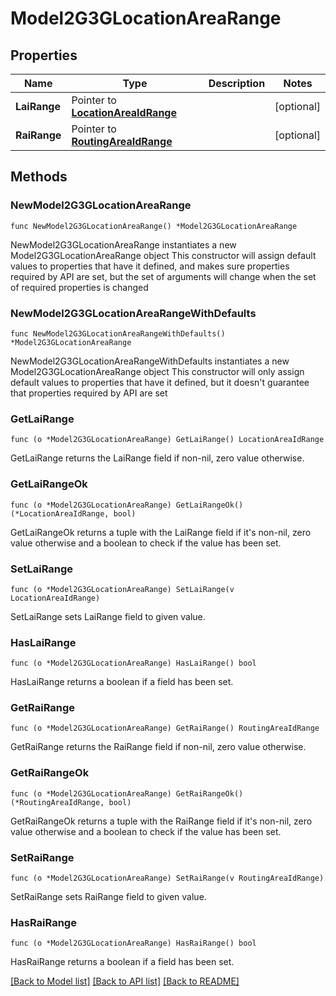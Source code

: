 # Model2G3GLocationAreaRange

## Properties

Name | Type | Description | Notes
------------ | ------------- | ------------- | -------------
**LaiRange** | Pointer to [**LocationAreaIdRange**](LocationAreaIdRange.md) |  | [optional] 
**RaiRange** | Pointer to [**RoutingAreaIdRange**](RoutingAreaIdRange.md) |  | [optional] 

## Methods

### NewModel2G3GLocationAreaRange

`func NewModel2G3GLocationAreaRange() *Model2G3GLocationAreaRange`

NewModel2G3GLocationAreaRange instantiates a new Model2G3GLocationAreaRange object
This constructor will assign default values to properties that have it defined,
and makes sure properties required by API are set, but the set of arguments
will change when the set of required properties is changed

### NewModel2G3GLocationAreaRangeWithDefaults

`func NewModel2G3GLocationAreaRangeWithDefaults() *Model2G3GLocationAreaRange`

NewModel2G3GLocationAreaRangeWithDefaults instantiates a new Model2G3GLocationAreaRange object
This constructor will only assign default values to properties that have it defined,
but it doesn't guarantee that properties required by API are set

### GetLaiRange

`func (o *Model2G3GLocationAreaRange) GetLaiRange() LocationAreaIdRange`

GetLaiRange returns the LaiRange field if non-nil, zero value otherwise.

### GetLaiRangeOk

`func (o *Model2G3GLocationAreaRange) GetLaiRangeOk() (*LocationAreaIdRange, bool)`

GetLaiRangeOk returns a tuple with the LaiRange field if it's non-nil, zero value otherwise
and a boolean to check if the value has been set.

### SetLaiRange

`func (o *Model2G3GLocationAreaRange) SetLaiRange(v LocationAreaIdRange)`

SetLaiRange sets LaiRange field to given value.

### HasLaiRange

`func (o *Model2G3GLocationAreaRange) HasLaiRange() bool`

HasLaiRange returns a boolean if a field has been set.

### GetRaiRange

`func (o *Model2G3GLocationAreaRange) GetRaiRange() RoutingAreaIdRange`

GetRaiRange returns the RaiRange field if non-nil, zero value otherwise.

### GetRaiRangeOk

`func (o *Model2G3GLocationAreaRange) GetRaiRangeOk() (*RoutingAreaIdRange, bool)`

GetRaiRangeOk returns a tuple with the RaiRange field if it's non-nil, zero value otherwise
and a boolean to check if the value has been set.

### SetRaiRange

`func (o *Model2G3GLocationAreaRange) SetRaiRange(v RoutingAreaIdRange)`

SetRaiRange sets RaiRange field to given value.

### HasRaiRange

`func (o *Model2G3GLocationAreaRange) HasRaiRange() bool`

HasRaiRange returns a boolean if a field has been set.


[[Back to Model list]](../README.md#documentation-for-models) [[Back to API list]](../README.md#documentation-for-api-endpoints) [[Back to README]](../README.md)


